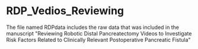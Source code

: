 # RDP_Vedios_Reviewing
The file named RDPdata includes the raw data that was included in the manuscript "Reviewing Robotic Distal Pancreatectomy Videos to Investigate Risk Factors Related to Clinically Relevant Postoperative Pancreatic Fistula"
